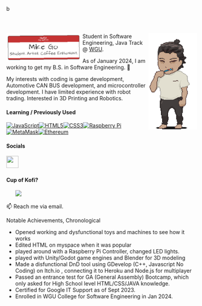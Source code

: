 b<!-- !DOCTYPE HTML -->

<header>
</header>


<body>

  <img align="right" src="Me.gif" alt="Me." width="128" height="256">






    


<p>
  <img align="left" src="NameTagProject.png" alt="NameTag" width="40%" height="40%">
Student in Software Engineering, Java Track @ <a href="https://www.wgu.edu/online-it-degrees/software-engineering-bachelors-program.html" title="WGU">WGU</a>.

As of January 2024, I am working to get my B.S. in Software Engineering. 🌱

My interests with coding is game development, Automotive CAN BUS development, and microcontroller development.
I have limited experience with robot trading. Interested in 3D Printing and Robotics. 

#### Learning / Previously Used

<p align="left">
<a href="https://developer.mozilla.org/en-US/docs/Web/JavaScript" target="_blank" rel="noreferrer"><img src="https://raw.githubusercontent.com/danielcranney/readme-generator/main/public/icons/skills/javascript-colored.svg" width="36" height="36" alt="JavaScript" /></a><a href="https://developer.mozilla.org/en-US/docs/Glossary/HTML5" target="_blank" rel="noreferrer"><img src="https://raw.githubusercontent.com/danielcranney/readme-generator/main/public/icons/skills/html5-colored.svg" width="36" height="36" alt="HTML5" /></a><a href="https://www.w3.org/TR/CSS/#css" target="_blank" rel="noreferrer"><img src="https://raw.githubusercontent.com/danielcranney/readme-generator/main/public/icons/skills/css3-colored.svg" width="36" height="36" alt="CSS3" /></a><a href="https://www.raspberrypi.org/" target="_blank" rel="noreferrer"><img src="https://raw.githubusercontent.com/danielcranney/readme-generator/main/public/icons/skills/raspberrypi-colored.svg" width="36" height="36" alt="Raspberry Pi" /></a><a href="https://metamask.io/" target="_blank" rel="noreferrer"><img src="https://raw.githubusercontent.com/danielcranney/readme-generator/main/public/icons/skills/metamask-colored.svg" width="36" height="36" alt="MetaMask" /></a><a href="https://ethereum.org/en/" target="_blank" rel="noreferrer"><img src="https://raw.githubusercontent.com/danielcranney/readme-generator/main/public/icons/skills/ethereum-colored.svg" width="36" height="36" alt="Ethereum" /></a>
</p>

#### Socials

<p align="left"> <a href="https://www.linkedin.com/in/michael-go-82a95a113/" target="_blank" rel="noreferrer"> <picture> <source media="(prefers-color-scheme: dark)" srcset="https://raw.githubusercontent.com/danielcranney/readme-generator/main/public/icons/socials/linkedin-dark.svg" /> <source media="(prefers-color-scheme: light)" srcset="https://raw.githubusercontent.com/danielcranney/readme-generator/main/public/icons/socials/linkedin.svg" /> <img src="https://raw.githubusercontent.com/danielcranney/readme-generator/main/public/icons/socials/linkedin.svg" width="32" height="32" /> </picture> </a></p>

#### Cup of Kofi?

<ul style="list-style-type: none; margin: 0;">

<li style="display: inline-block; margin-right: 0.25rem;"><a href="https://www.ko-fi.com/michaelgo"><img src="https://storage.ko-fi.com/cdn/kofi2.png?v=3" width="150"/></a></li>

</ul>

📫 Reach me via email.
</p>

<p>Notable Achievements, Chronological</p>
<ul>
  <li>Opened working and dysfunctional toys and machines to see how it works</li>
  <li>Edited HTML on myspace when it was popular</li>
  <li>played around with a Raspberry Pi Controller, changed LED lights.</li>
  <li>played with Unity/Godot game engines and Blender for 3D modeling</li>
  <li>Made a disfunctional DnD tool using GDevelop (C++, Javascript No Coding) on Itch.io , connecting it to Heroku and Node.js for multiplayer</li>
  <li>Passed an entrance test for GA (General Assembly) Bootcamp, which only asked for High School level HTML/CSS/JAVA knowledge. </li>
  <li>Certified for Google IT Support as of Sept 2023.</li>
  <li>Enrolled in WGU College for Software Engineering in Jan 2024.</li>
</ul>


  </body>




<!--
**Greiye/Greiye** is a repository because its `README.md` (this file) appears on your GitHub profile.
Here are some ideas to get you started:


- 🔭 I’m currently working on ...
- 🌱 I’m currently learning ...
- 👯 I’m looking to collaborate on ...
- 🤔 I’m looking for help with ...
- 💬 Ask me about ...
- 📫 How to reach me: ...

-->
